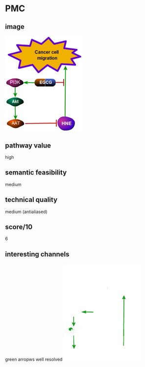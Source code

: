 # PMC

## image

<img src="../PMC4503950/pdfimages/image.13.1.156_396.64_362/raw.png" width="50%"/>


## pathway value
high


## semantic feasibility 
medium


## technical quality
medium (antialiased)

## score/10
6

## interesting channels

###
green arropws well resolved
<img src="../PMC4503950/pdfimages/image.13.1.156_396.64_362/octree/channel.189920.png" width="50%"/>
